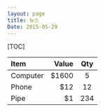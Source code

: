 ```yaml
---
layout: page
title: 뉴스
Date: 2015-05-29
---
```


[TOC]


| Item     | Value | Qty   |
| :------- | ----: | :---: |
| Computer | $1600 |  5    |
| Phone    | $12   |  12   |
| Pipe     | $1    |  234  |
